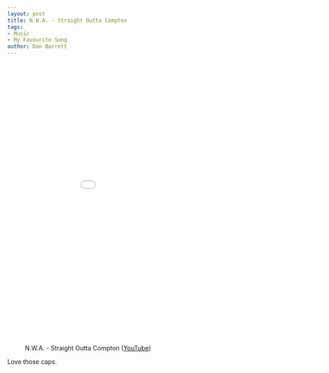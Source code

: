 ```yaml
---
layout: post
title: N.W.A. - Straight Outta Compton
tags:
- Music
- My Favourite Song
author: Dan Barrett
---
```


<figure class="text-align-center"><div class="video"><iframe width="853" height="640" src="//www.youtube.com/embed/TMZi25Pq3T8?rel=0" frameborder="0" allowfullscreen></iframe></div><figcaption>N.W.A. - Straight Outta Compton (<a href="http://youtu.be/TMZi25Pq3T8">YouTube</a>)</figcaption></figure>

Love those caps.